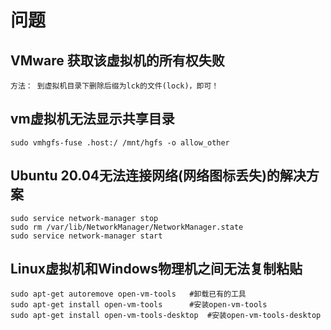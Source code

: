 # 问题

## VMware 获取该虚拟机的所有权失败

    方法： 到虚拟机目录下删除后缀为lck的文件(lock)，即可！

## vm虚拟机无法显示共享目录

    sudo vmhgfs-fuse .host:/ /mnt/hgfs -o allow_other

## Ubuntu 20.04无法连接网络(网络图标丢失)的解决方案

    sudo service network-manager stop
    sudo rm /var/lib/NetworkManager/NetworkManager.state
    sudo service network-manager start

## Linux虚拟机和Windows物理机之间无法复制粘贴

    sudo apt-get autoremove open-vm-tools   #卸载已有的工具
    sudo apt-get install open-vm-tools      #安装open-vm-tools
    sudo apt-get install open-vm-tools-desktop  #安装open-vm-tools-desktop

